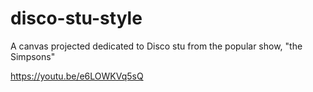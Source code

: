 # disco-stu-style

A canvas projected dedicated to Disco stu from the popular show, "the Simpsons"

https://youtu.be/e6LOWKVq5sQ
